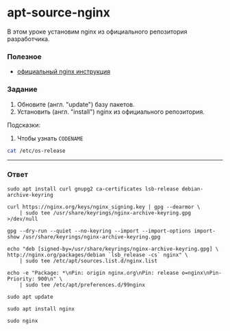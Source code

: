 # apt-source-nginx

В этом уроке установим nginx из официального репозитория разработчика.

### Полезное

- [официальный nginx инструкция](https://docs.nginx.com/nginx/admin-guide/installing-nginx/installing-nginx-open-source/#installing-a-prebuilt-debian-package-from-the-official-nginx-repository)

### Задание

1. Обновите (англ. "update") базу пакетов.
2. Установить (англ. "install") nginx из официального репозитория.

Подсказки:

1. Чтобы узнать `CODENAME`

```bash
cat /etc/os-release
```

---

### Ответ

```
sudo apt install curl gnupg2 ca-certificates lsb-release debian-archive-keyring

curl https://nginx.org/keys/nginx_signing.key | gpg --dearmor \
    | sudo tee /usr/share/keyrings/nginx-archive-keyring.gpg >/dev/null

gpg --dry-run --quiet --no-keyring --import --import-options import-show /usr/share/keyrings/nginx-archive-keyring.gpg

echo "deb [signed-by=/usr/share/keyrings/nginx-archive-keyring.gpg] \
http://nginx.org/packages/debian `lsb_release -cs` nginx" \
    | sudo tee /etc/apt/sources.list.d/nginx.list

echo -e "Package: *\nPin: origin nginx.org\nPin: release o=nginx\nPin-Priority: 900\n" \
    | sudo tee /etc/apt/preferences.d/99nginx

sudo apt update

sudo apt install nginx

sudo nginx
```